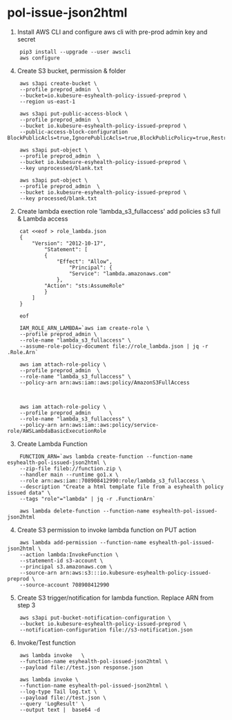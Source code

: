 # pol-issue-json2html

1. Install AWS CLI and configure aws cli with pre-prod admin key and secret

```
    pip3 install --upgrade --user awscli
    aws configure 
```

4. Create S3 bucket, permission & folder

```
    aws s3api create-bucket \
    --profile preprod_admin  \
    --bucket=io.kubesure-esyhealth-policy-issued-preprod \
    --region us-east-1

    aws s3api put-public-access-block \
    --profile preprod_admin  \
    --bucket io.kubesure-esyhealth-policy-issued-preprod \
    --public-access-block-configuration BlockPublicAcls=true,IgnorePublicAcls=true,BlockPublicPolicy=true,RestrictPublicBuckets=true

    aws s3api put-object \
    --profile preprod_admin  \
    --bucket io.kubesure-esyhealth-policy-issued-preprod \
    --key unprocessed/blank.txt

    aws s3api put-object \
    --profile preprod_admin  \
    --bucket io.kubesure-esyhealth-policy-issued-preprod \
    --key processed/blank.txt    
```

2. Create lambda exection role 'lambda_s3_fullaccess' add policies s3 full & Lambda access

```
    cat <<eof > role_lambda.json 
    {
        "Version": "2012-10-17",
            "Statement": [
            {
                "Effect": "Allow",
                    "Principal": {
                    "Service": "lambda.amazonaws.com"
                },
            "Action": "sts:AssumeRole"
            }
        ]
    }

    eof
```    

```
    IAM_ROLE_ARN_LAMBDA=`aws iam create-role \
    --profile preprod_admin \
 	--role-name "lambda_s3_fullaccess" \
 	--assume-role-policy-document file://role_lambda.json | jq -r .Role.Arn`
``` 

```
    aws iam attach-role-policy \
    --profile preprod_admin  \
 	--role-name "lambda_s3_fullaccess" \
 	--policy-arn arn:aws:iam::aws:policy/AmazonS3FullAccess

    

    aws iam attach-role-policy \
    --profile preprod_admin      \
 	--role-name "lambda_s3_fullaccess" \
 	--policy-arn arn:aws:iam::aws:policy/service-role/AWSLambdaBasicExecutionRole
```

3. Create Lambda Function

```
    FUNCTION_ARN=`aws lambda create-function --function-name esyhealth-pol-issued-json2html \
    --zip-file fileb://function.zip \
    --handler main --runtime go1.x \
    --role arn:aws:iam::708908412990:role/lambda_s3_fullaccess \
    --description "Create a html template file from a esyhealth policy issued data" \
    --tags "role"="lambda" | jq -r .FunctionArn`  

    aws lambda delete-function --function-name esyhealth-pol-issued-json2html
```

4. Create S3 permission to invoke lambda function on PUT action

```
    aws lambda add-permission --function-name esyhealth-pol-issued-json2html \
    --action lambda:InvokeFunction \
    --statement-id s3-account \
    --principal s3.amazonaws.com \
    --source-arn arn:aws:s3:::io.kubesure-esyhealth-policy-issued-preprod \
    --source-account 708908412990
```

5. Create S3 trigger/notification for lambda function. Replace ARN from step 3

```
    aws s3api put-bucket-notification-configuration \
    --bucket io.kubesure-esyhealth-policy-issued-preprod \
    --notification-configuration file://s3-notification.json    
```

6. Invoke/Test function

```
    aws lambda invoke   \
    --function-name esyhealth-pol-issued-json2html \
    --payload file://test.json response.json

    aws lambda invoke \
    --function-name esyhealth-pol-issued-json2html \
    --log-type Tail log.txt \
    --payload file://test.json \
    --query 'LogResult' \
    --output text |  base64 -d
```